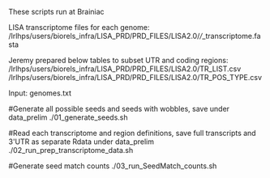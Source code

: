 These scripts run at Brainiac

LISA transcriptome files for each genome:
/lrlhps/users/biorels_infra/LISA_PRD/PRD_FILES/LISA2.0/*/*_transcriptome.fasta


Jeremy prepared below tables to subset UTR and coding regions: 
/lrlhps/users/biorels_infra/LISA_PRD/PRD_FILES/LISA2.0/TR_LIST.csv
/lrlhps/users/biorels_infra/LISA_PRD/PRD_FILES/LISA2.0/TR_POS_TYPE.csv

Input: genomes.txt

#Generate all possible seeds and seeds with wobbles, save under data_prelim
./01_generate_seeds.sh

#Read each transcriptome and region definitions, save full transcripts and 3'UTR as separate Rdata under data_prelim
./02_run_prep_transcriptome_data.sh

#Generate seed match counts 
./03_run_SeedMatch_counts.sh
